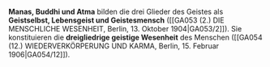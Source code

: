 
**Manas, Buddhi und Atma** bilden die drei Glieder des Geistes als **Geistselbst, Lebensgeist und Geistesmensch** ([[GA053 (2.) DIE MENSCHLICHE WESENHEIT, Berlin, 13. Oktober 1904|GA053/2]]). Sie konstituieren die **dreigliedrige geistige Wesenheit** des Menschen ([[GA054 (12.) WIEDERVERKÖRPERUNG UND KARMA, Berlin, 15. Februar 1906|GA054/12]]).
